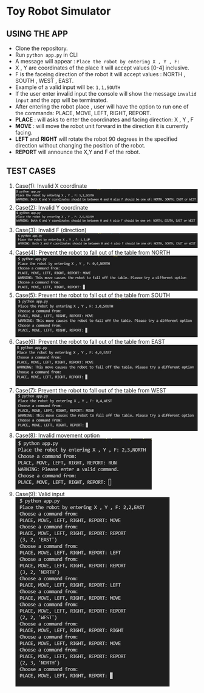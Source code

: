 # Toy Robot Simulator

## USING THE APP

- Clone the repository.
- Run `python app.py` in CLI
- A message will appear : `Place the robot by entering X , Y , F:`
- X , Y are coordinates of the place it will accept values [0-4] inclusive.
- F is the faceing direction of the robot it will accept values : NORTH , SOUTH , WEST , EAST.
- Example of a valid input will be: `1,1,SOUTH`
- If the user enter invalid input the console will show the message `invalid input` and the app will be terminated.
- After entering the robot place , user will have the option to run one of the commands: PLACE, MOVE, LEFT, RIGHT, REPORT.
- **PLACE** : will asks to enter the coordinates and facing direction: X , Y , F
- **MOVE** : will move the robot unit forward in the direction it is currently facing.
- **LEFT** and **RIGHT** will rotate the robot 90 degrees in the specified direction without changing the position of the robot.
- **REPORT** will announce the X,Y and F of the robot.

## TEST CASES

1. Case(1): Invalid X coordinate  
![alt test_1](https://github.com/harmardir/toy_robot/blob/main/test_images/test_1.JPG)
3. Case(2): Invalid Y coordinate  
![alt test_2](https://github.com/harmardir/toy_robot/blob/main/test_images/test_2.JPG)
5. Case(3): Invalid F (direction)
![alt test_3](https://github.com/harmardir/toy_robot/blob/main/test_images/test_3.JPG)
7. Case(4): Prevent the robot to fall out of the table from NORTH
![alt test_4](https://github.com/harmardir/toy_robot/blob/main/test_images/test_4.JPG)
9. Case(5): Prevent the robot to fall out of the table from SOUTH
![alt test_5](https://github.com/harmardir/toy_robot/blob/main/test_images/test_5.JPG)
11. Case(6): Prevent the robot to fall out of the table from EAST
![alt test_6](https://github.com/harmardir/toy_robot/blob/main/test_images/test_6.JPG)
13. Case(7): Prevent the robot to fall out of the table from WEST
![alt test_7](https://github.com/harmardir/toy_robot/blob/main/test_images/test_7.JPG)
15. Case(8): Invalid movement option  
![alt test_8](https://github.com/harmardir/toy_robot/blob/main/test_images/test_8.JPG)
17. Case(9): Valid input  
![alt test_9](https://github.com/harmardir/toy_robot/blob/main/test_images/test_9.JPG)

